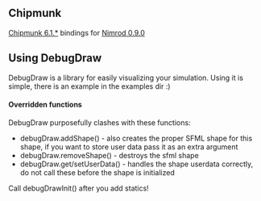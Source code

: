 ## Chipmunk

[Chipmunk 6.1.*](http://chipmunk-physics.net/ "Chipmunk") bindings for 
[Nimrod 0.9.0](http://nimrod-code.org "Nimrod")

## Using DebugDraw

DebugDraw is a library for easily visualizing your simulation.
Using it is simple, there is an example in the examples dir :)

#### Overridden functions
DebugDraw purposefully clashes with these functions:
 
* debugDraw.addShape() - also creates the proper SFML shape for this shape, if you 
want to store user data pass it as an extra argument
* debugDraw.removeShape() - destroys the sfml shape 
* debugDraw.get/setUserData() - handles the shape userdata correctly, do not call these before the shape is initialized

Call debugDrawInit() after you add statics!
